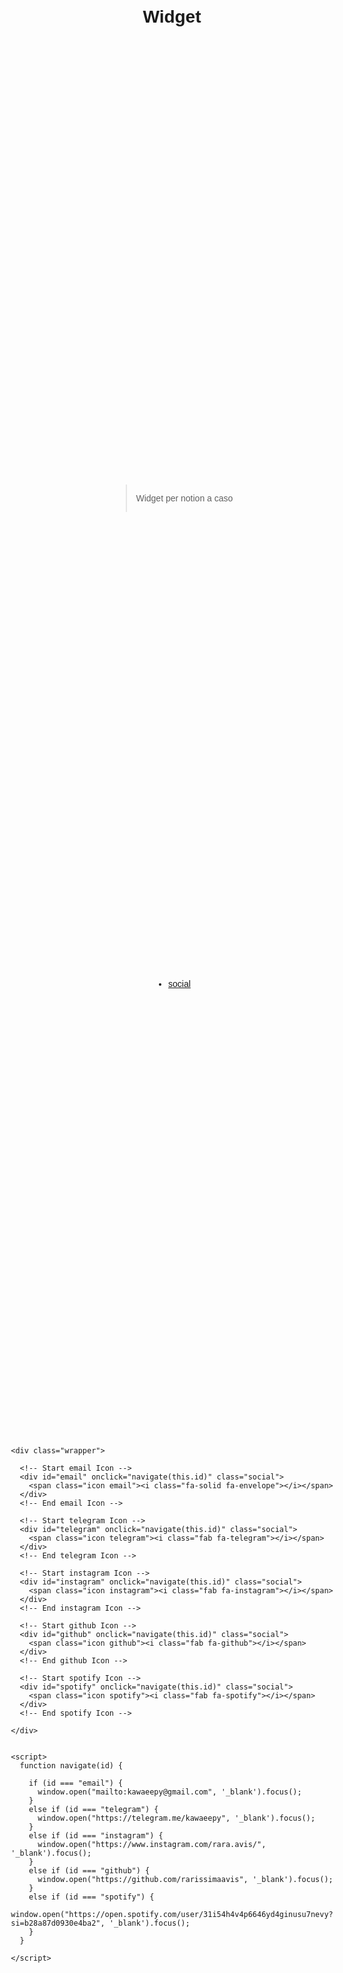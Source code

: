 # Widget
> Widget per notion a caso
- [social](https://rarissimaavis.github.io/widget/social.html)
<!DOCTYPE html>

<html lang="en">

<head>
  <meta charset="UTF-8">
  <meta http-equiv="X-UA-Compatible" content="IE=edge">
  <meta name="viewport" content="width=device-width, initial-scale=1.0">
  <title>My Socials</title>
  <link rel="stylesheet" href="https://cdnjs.cloudflare.com/ajax/libs/font-awesome/6.2.0/css/all.min.css">

  <style>
    * {
      margin: 0;
      padding: 0;
      box-sizing: border-box;
    }

    body {
      display: grid;
      font-family: "Poppins", sans-serif;
      place-items: center;
    }

    .wrapper {
      padding-top: 10px;
      display: inline-flex;
    }

    .icon {
      font-size: 2em;
      color: #7a7a7a
    }

    .email:hover {
      color: #23c8c8;
    }

    .telegram:hover {
      color: #0088cc;
    }

    .instagram:hover {
      color: #F166D9;
    }

    .github:hover {
      color: #333;
    }
    
    .spotify:hover {
      color: #1DB954;
    }
    
    .social {
      position: relative;
      margin: 10px;
      cursor: pointer;
    }
  </style>

</head>

<body>

  <body>

    <div class="wrapper">

      <!-- Start email Icon -->
      <div id="email" onclick="navigate(this.id)" class="social">
        <span class="icon email"><i class="fa-solid fa-envelope"></i></span>
      </div>
      <!-- End email Icon -->

      <!-- Start telegram Icon -->
      <div id="telegram" onclick="navigate(this.id)" class="social">
        <span class="icon telegram"><i class="fab fa-telegram"></i></span>
      </div>
      <!-- End telegram Icon -->

      <!-- Start instagram Icon -->
      <div id="instagram" onclick="navigate(this.id)" class="social">
        <span class="icon instagram"><i class="fab fa-instagram"></i></span>
      </div>
      <!-- End instagram Icon -->

      <!-- Start github Icon -->
      <div id="github" onclick="navigate(this.id)" class="social">
        <span class="icon github"><i class="fab fa-github"></i></span>
      </div>
      <!-- End github Icon -->
      
      <!-- Start spotify Icon -->
      <div id="spotify" onclick="navigate(this.id)" class="social">
        <span class="icon spotify"><i class="fab fa-spotify"></i></span>
      </div>
      <!-- End spotify Icon -->

    </div>


    <script>
      function navigate(id) {
        
        if (id === "email") {
          window.open("mailto:kawaeepy@gmail.com", '_blank').focus();
        }
        else if (id === "telegram") {
          window.open("https://telegram.me/kawaeepy", '_blank').focus();
        }
        else if (id === "instagram") {
          window.open("https://www.instagram.com/rara.avis/", '_blank').focus();
        }
        else if (id === "github") {
          window.open("https://github.com/rarissimaavis", '_blank').focus();
        }
        else if (id === "spotify") {
          window.open("https://open.spotify.com/user/31i54h4v4p6646yd4ginusu7nevy?si=b28a87d0930e4ba2", '_blank').focus();
        }
      }

    </script>

  </body>

</html>
